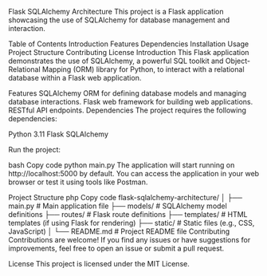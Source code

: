 Flask SQLAlchemy Architecture
This project is a Flask application showcasing the use of SQLAlchemy for database management and interaction.

Table of Contents
Introduction
Features
Dependencies
Installation
Usage
Project Structure
Contributing
License
Introduction
This Flask application demonstrates the use of SQLAlchemy, a powerful SQL toolkit and Object-Relational Mapping (ORM) library for Python, to interact with a relational database within a Flask web application.

Features
SQLAlchemy ORM for defining database models and managing database interactions.
Flask web framework for building web applications.
RESTful API endpoints.
Dependencies
The project requires the following dependencies:

Python 3.11
Flask
SQLAlchemy

Run the project:

bash
Copy code
python main.py
The application will start running on http://localhost:5000 by default. You can access the application in your web browser or test it using tools like Postman.

Project Structure
php
Copy code
flask-sqlalchemy-architecture/
│
├── main.py                # Main application file
├── models/             # SQLAlchemy model definitions
├── routes/             # Flask route definitions
├── templates/            # HTML templates (if using Flask for rendering)
├── static/               # Static files (e.g., CSS, JavaScript)
│
└── README.md             # Project README file
Contributing
Contributions are welcome! If you find any issues or have suggestions for improvements, feel free to open an issue or submit a pull request.

License
This project is licensed under the MIT License.
